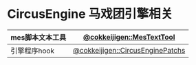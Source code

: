 # CircusEngine 马戏团引擎相关

| mes脚本文本工具 | [@cokkeijigen::MesTextTool](https://github.com/cokkeijigen/MesTextTool) |
| :-----| :----: |
| 引擎程序hook | [@cokkeijigen::CircusEnginePatchs](https://github.com/cokkeijigen/circus_engine_patchs)  |

